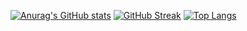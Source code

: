[![Anurag's GitHub stats](https://github-readme-stats.vercel.app/api?username=MarcosTeles&show_icons=true&theme=radical&card_width=400px)](https://github.com/anuraghazra/github-readme-stats) [![GitHub Streak](http://github-readme-streak-stats.herokuapp.com?user=MarcosTeles&theme=radical&card_width=400px)](https://git.io/streak-stats)
[![Top Langs](https://github-readme-stats.vercel.app/api/top-langs/?username=MarcosTeles&theme=radical&layout=compact)](https://github.com/anuraghazra/github-readme-stats)

